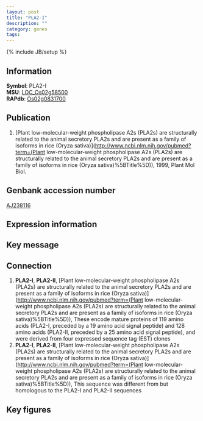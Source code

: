 ```yaml
---
layout: post
title: "PLA2-I"
description: ""
category: genes
tags: 
---
```

{% include JB/setup %}

## Information
__Symbol__: PLA2-I  
__MSU__: [LOC_Os02g58500](http://rice.plantbiology.msu.edu/cgi-bin/ORF_infopage.cgi?orf=LOC_Os02g58500)  
__RAPdb__: [Os02g0831700](http://rapdb.dna.affrc.go.jp/viewer/gbrowse_details/irgsp1?name=Os02g0831700)  

## Publication
1. [Plant low-molecular-weight phospholipase A2s (PLA2s) are structurally related to the animal secretory PLA2s and are present as a family of isoforms in rice (Oryza sativa)](http://www.ncbi.nlm.nih.gov/pubmed?term=(Plant low-molecular-weight phospholipase A2s (PLA2s) are structurally related to the animal secretory PLA2s and are present as a family of isoforms in rice (Oryza sativa)%5BTitle%5D)), 1999, Plant Mol Biol.

## Genbank accession number
[AJ238116](http://www.ncbi.nlm.nih.gov/nuccore/AJ238116)

## Expression information

## Key message

## Connection
1. __PLA2-I__, __PLA2-II__, [Plant low-molecular-weight phospholipase A2s (PLA2s) are structurally related to the animal secretory PLA2s and are present as a family of isoforms in rice (Oryza sativa)](http://www.ncbi.nlm.nih.gov/pubmed?term=(Plant low-molecular-weight phospholipase A2s (PLA2s) are structurally related to the animal secretory PLA2s and are present as a family of isoforms in rice (Oryza sativa)%5BTitle%5D)),  These encode mature proteins of 119 amino acids (PLA2-I, preceded by a 19 amino acid signal peptide) and 128 amino acids (PLA2-II, preceded by a 25 amino acid signal peptide), and were derived from four expressed sequence tag (EST) clones
2. __PLA2-I__, __PLA2-II__, [Plant low-molecular-weight phospholipase A2s (PLA2s) are structurally related to the animal secretory PLA2s and are present as a family of isoforms in rice (Oryza sativa)](http://www.ncbi.nlm.nih.gov/pubmed?term=(Plant low-molecular-weight phospholipase A2s (PLA2s) are structurally related to the animal secretory PLA2s and are present as a family of isoforms in rice (Oryza sativa)%5BTitle%5D)),  This sequence was different from but homologous to the PLA2-I and PLA2-II sequences

## Key figures


